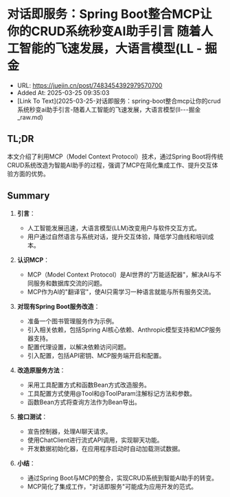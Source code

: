 # 对话即服务：Spring Boot整合MCP让你的CRUD系统秒变AI助手引言 随着人工智能的飞速发展，大语言模型(LL - 掘金
- URL: https://juejin.cn/post/7483454392979570700
- Added At: 2025-03-25 09:35:03
- [Link To Text](2025-03-25-对话即服务：spring-boot整合mcp让你的crud系统秒变ai助手引言-随着人工智能的飞速发展，大语言模型(ll---掘金_raw.md)

## TL;DR
本文介绍了利用MCP（Model Context Protocol）技术，通过Spring Boot将传统CRUD系统改造为智能AI助手的过程，强调了MCP在简化集成工作、提升交互体验方面的优势。

## Summary
1. **引言**：
   - 人工智能发展迅速，大语言模型(LLM)改变用户与软件交互方式。
   - 用户通过自然语言与系统对话，提升交互体验，降低学习曲线和培训成本。

2. **认识MCP**：
   - MCP（Model Context Protocol）是AI世界的"万能适配器"，解决AI与不同服务和数据库交流的问题。
   - MCP作为AI的"翻译官"，使AI只需学习一种语言就能与所有服务交流。

3. **对现有Spring Boot服务改造**：
   - 准备一个图书管理服务作为示例。
   - 引入相关依赖，包括Spring AI核心依赖、Anthropic模型支持和MCP服务器支持。
   - 配置代理设置，以解决依赖访问问题。
   - 引入配置，包括API密钥、MCP服务端开启和配置。

4. **改造原服务方法**：
   - 采用工具配置方式和函数Bean方式改造服务。
   - 工具配置方式使用@Tool和@ToolParam注解标记方法和参数。
   - 函数Bean方式将查询方法作为Bean导出。

5. **接口测试**：
   - 宣告控制器，处理AI聊天请求。
   - 使用ChatClient进行流式API调用，实现聊天功能。
   - 开发数据初始化器，在应用程序启动时自动加载测试数据。

6. **小结**：
   - 通过Spring Boot与MCP的整合，实现CRUD系统到智能AI助手的转变。
   - MCP简化了集成工作，"对话即服务"可能成为应用开发的范式。
